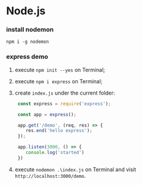 # Node.js

### install nodemon
`npm i -g nodemon`

### express demo
1. execute `npm init --yes` on Terminal;

2. execute `npm i express` on Terminal;

3. create `index.js` under the current folder:
   ```js
    const express = require('express');

    const app = express();

    app.get('/demo', (req, res) => {
       res.end('hello express');
    });

    app.listen(3000, () => {
       console.log('started')
    })
    ```

4. execute `nodemon .\index.js` on Terminal and visit `http://localhost:3000/demo`.